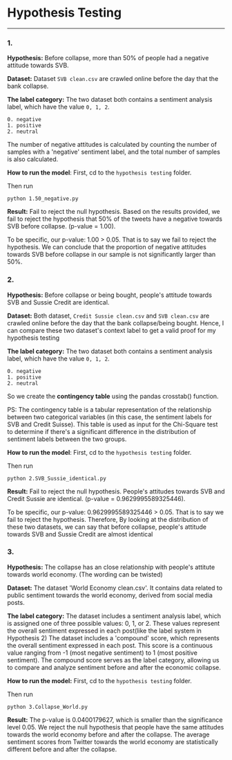 
# Hypothesis Testing


----
### 1.

**Hypothesis:** Before collapse, more than 50% of people had a negative attitude towards SVB.

**Dataset:** Dataset `SVB clean.csv` are crawled online before the day that the bank collapse. 

**The label category:** 
The two dataset both contains a sentiment analysis label, which have the value `0, 1, 2`. <br>
```
0. negative
1. positive
2. neutral
```
The number of negative attitudes is calculated by counting the number of samples with a 'negative' sentiment label, and the total number of samples is also calculated.

**How to run the model**:
First, cd to the `hypothesis testing` folder. <br>

Then run
```
python 1.50_negative.py
```

**Result:** 
Fail to reject the null hypothesis. Based on the results provided, we fail to reject the hypothesis that 50% of the tweets have a negative towards SVB before collapse. (p-value = 1.00).

To be specific, our p-value: 1.00 > 0.05. 
That is to say we fail to reject the hypothesis. We can conclude that the proportion of negative attitudes towards SVB before collapse in our sample is not significantly larger than 50%. 

### 2.
**Hypothesis:** Before collapse or being bought, people's attitude towards SVB and Sussie Credit are identical.

**Dataset:** Both dataset, `Credit Sussie clean.csv` and `SVB clean.csv` are crawled online before the day that the bank collapse/being bought. 
Hence, I can compare these two dataset's context label to get a valid proof for my hypothesis testing

**The label category:** 
The two dataset both contains a sentiment analysis label, which have the value `0, 1, 2`. <br>
```
0. negative
1. positive
2. neutral
```
So we create the **contingency table** using the pandas crosstab() function. <br>

PS: The contingency table is a tabular representation of the relationship between two categorical variables (in this case, the sentiment labels for SVB and Credit Suisse). 
This table is used as input for the Chi-Square test to determine if there's a significant difference in the distribution of sentiment labels between the two groups.

**How to run the model**:
First, cd to the `hypothesis testing` folder. <br>

Then run
```
python 2.SVB_Sussie_identical.py
```

**Result:** 
Fail to reject the null hypothesis. People's attitudes towards SVB and Credit Sussie are identical. (p-value = 0.9629995589325446).

To be specific, our p-value: 0.9629995589325446 > 0.05. 
That is to say we fail to reject the hypothesis. Therefore, By looking at the distribution of these two datasets,
we can say that before collapse, people's attitude towards SVB and Sussie Credit are almost identical



### 3. 
**Hypothesis:** The collapse has an close relationship with people's attitute towards world economy. (The wording can be twisted) 

**Dataset:** The dataset 'World Economy clean.csv'. It contains data related to public sentiment towards the world economy, derived from social media posts.

**The label category:** 
The dataset includes a sentiment analysis label, which is assigned one of three possible values: 0, 1, or 2. These values represent the overall sentiment expressed in each post(like the label system in Hypothesis 2)
The dataset includes a 'compound' score, which represents the overall sentiment expressed in each post. This score is a continuous value ranging from -1 (most negative sentiment) to 1 (most positive sentiment). The compound score serves as the label category, allowing us to compare and analyze sentiment before and after the economic collapse.

**How to run the model:**
First, cd to the `hypothesis testing` folder. 

Then run
```
python 3.Collapse_World.py
```

**Result:** 
The p-value is  0.0400179627, which is smaller than the significance level 0.05. We reject the null hypothesis that people have the same attitudes towards the world economy before and after the collapse. The average sentiment scores from Twitter towards the world economy are statistically different before and after the collapse.
